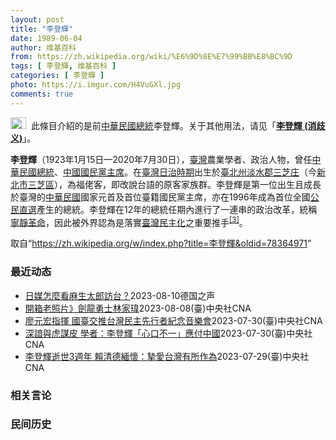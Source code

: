```yaml
---
layout: post
title: "李登輝"
date: 1989-06-04
author: 维基百科
from: https://zh.wikipedia.org/wiki/%E6%9D%8E%E7%99%BB%E8%BC%9D
tags: [ 李登輝, 维基百科 ]
categories: [ 李登輝 ]
photo: https://i.imgur.com/H4VuGXl.jpg
comments: true
---
```

<div class="mw-parser-output"><div role="note" class="hatnote navigation-not-searchable"><span typeof="mw:File"><a href="/wiki/Wikipedia:%E6%B6%88%E6%AD%A7%E4%B9%89" title="Wikipedia:消歧义"><img alt="" src="//upload.wikimedia.org/wikipedia/commons/thumb/5/5f/Disambig_gray.svg/25px-Disambig_gray.svg.png" decoding="async" width="25" height="19" class="mw-file-element" srcset="//upload.wikimedia.org/wikipedia/commons/thumb/5/5f/Disambig_gray.svg/38px-Disambig_gray.svg.png 1.5x, //upload.wikimedia.org/wikipedia/commons/thumb/5/5f/Disambig_gray.svg/50px-Disambig_gray.svg.png 2x" data-file-width="220" data-file-height="168"></a></span>&nbsp;&nbsp;此條目介紹的是前<a href="/wiki/%E4%B8%AD%E8%8F%AF%E6%B0%91%E5%9C%8B%E7%B8%BD%E7%B5%B1" title="中華民國總統">中華民國總統</a>李登輝。关于其他用法，请见「<b><a href="/wiki/%E6%9D%8E%E7%99%BB%E8%BC%9D_(%E6%B6%88%E6%AD%A7%E7%BE%A9)" class="mw-redirect" title="李登輝 (消歧義)">李登輝 (消歧义)</a></b>」。</div>
<div id="noteTA-51cd104b" class="noteTA"><div class="noteTA-local"><div data-noteta-code="zh-hant:臺; zh-hans:台;"></div><div data-noteta-code="zh-hant:臺灣; zh-hans:台湾;"></div><div data-noteta-code="zh-hant:庄; zh-hans:庄;"></div><div data-noteta-code="zh:康乃尔; zh-cn:康奈尔; zh-tw:康乃爾;"></div><div data-noteta-code="zh-cn:钓鱼岛; zh-tw:釣魚臺; zh-hk:釣魚台"></div></div></div>

<p><b>李登輝</b>（1923年1月15日—2020年7月30日），<a href="/wiki/%E8%87%BA%E7%81%A3" title="臺灣">臺灣</a>農業學者、政治人物，曾任<a href="/wiki/%E4%B8%AD%E8%8F%AF%E6%B0%91%E5%9C%8B%E7%B8%BD%E7%B5%B1" title="中華民國總統">中華民國總統</a>、<a href="/wiki/%E4%B8%AD%E5%9C%8B%E5%9C%8B%E6%B0%91%E9%BB%A8%E4%B8%BB%E5%B8%AD" title="中國國民黨主席">中國國民黨主席</a>。在<a href="/wiki/%E8%87%BA%E7%81%A3%E6%97%A5%E6%B2%BB%E6%99%82%E6%9C%9F" class="mw-redirect" title="臺灣日治時期">臺灣日治時期</a>出生於<a href="/wiki/%E8%87%BA%E5%8C%97%E5%B7%9E" title="臺北州">臺北州</a><a href="/wiki/%E6%B7%A1%E6%B0%B4%E9%83%A1" title="淡水郡">淡水郡</a><a href="/wiki/%E4%B8%89%E8%8A%9D%E5%BA%84" title="三芝庄">三芝庄</a>（今<a href="/wiki/%E6%96%B0%E5%8C%97%E5%B8%82" title="新北市">新北市</a><a href="/wiki/%E4%B8%89%E8%8A%9D%E5%8D%80" title="三芝區">三芝區</a>），為福佬客，即改說台語的原客家族群。李登輝是第一位出生且成長於臺灣的<a href="/wiki/%E4%B8%AD%E8%8F%AF%E6%B0%91%E5%9C%8B" title="中華民國">中華民國</a>國家元首及首位臺籍國民黨主席，亦在1996年成為首位全國<a href="/wiki/1996%E5%B9%B4%E4%B8%AD%E8%8F%AF%E6%B0%91%E5%9C%8B%E7%B8%BD%E7%B5%B1%E9%81%B8%E8%88%89" title="1996年中華民國總統選舉">公民直選</a>產生的總統。李登輝在12年的總統任期內進行了一連串的政治改革，統稱<a href="/wiki/%E5%AF%A7%E9%9D%9C%E9%9D%A9%E5%91%BD" title="寧靜革命">寧靜革命</a>，因此被外界認為是落實<a href="/wiki/%E8%87%BA%E7%81%A3%E6%B0%91%E4%B8%BB%E5%8C%96" title="臺灣民主化">臺灣民主化</a>之重要推手<sup id="cite_ref-6" class="reference"><a href="#cite_note-6">[3]</a></sup>。
</p>
<meta property="mw:PageProp/toc">
</div><!--esi <esi:include src="/esitest-fa8a495983347898/content" /> --><noscript><img src="//zh.wikipedia.org/wiki/Special:CentralAutoLogin/start?type=1x1" alt="" title="" width="1" height="1" style="border: none; position: absolute;"></noscript>
<div class="printfooter" data-nosnippet="">取自“<a dir="ltr" href="https://zh.wikipedia.org/w/index.php?title=李登輝&amp;oldid=78364971">https://zh.wikipedia.org/w/index.php?title=李登輝&amp;oldid=78364971</a>”</div><div id="recent-news"><h3>最近动态</h3><ul><li><a href="https://nodebe4.github.io/waimei/2023-08-10/%E6%97%A5%E5%AA%92%E6%80%8E%E9%BA%BC%E7%9C%8B%E9%BA%BB%E7%94%9F%E5%A4%AA%E9%83%8E%E8%A8%AA%E5%8F%B0" title="日媒怎麼看麻生太郎訪台？—— 郑仲岚2023-08-11T03:56:19.056Z 麻生太郎8月7日赴台灣五指山弔唁台灣前總統李登輝，表示願台日兩國繁榮安泰。 （德國之聲中文網）麻生太郎訪台造...">日媒怎麼看麻生太郎訪台？</a><time>2023-08-10</time><a class="tag">德国之声</a></li>
<li><a href="https://nodebe4.github.io/waimei/2023-08-08/%E9%96%8B%E7%AE%B1%E8%80%81%E7%85%A7%E7%89%87-%E5%8A%8D%E9%BE%8D%E5%8B%87%E5%A3%AB%E6%9E%97%E5%AE%B6%E7%91%8B" title="開箱老照片》劍龍勇士林家瑋—— 1996年8月9日，李登輝總統在總統府接見患有先天性脊髓神經萎縮症的傑出考生林家瑋（左2）。（中央社檔案照片） （中央社網站）1996年（民國85年）8月9日：李...">開箱老照片》劍龍勇士林家瑋</a><time>2023-08-08</time><a class="tag">(臺)中央社CNA</a></li>
<li><a href="https://nodebe4.github.io/waimei/2023-07-30/%E5%BB%96%E5%85%83%E5%AE%8F%E6%8C%87%E6%8F%AE-%E5%9C%8B%E8%87%BA%E4%BA%A4%E6%8E%A8%E5%8F%B0%E7%81%A3%E6%B0%91%E4%B8%BB%E5%85%88%E8%A1%8C%E8%80%85%E7%B4%80%E5%BF%B5%E9%9F%B3%E6%A8%82%E6%9C%83" title="廖元宏指揮 國臺交推台灣民主先行者紀念音樂會—— （中央社記者趙靜瑜台北31日電）紀念前總統李登輝、史明歐吉桑及彭明敏教授3位對台灣民主深具貢獻的人物，由廖元宏指揮國立臺灣交響樂團的台灣民主先行...">廖元宏指揮 國臺交推台灣民主先行者紀念音樂會</a><time>2023-07-30</time><a class="tag">(臺)中央社CNA</a></li>
<li><a href="https://nodebe4.github.io/waimei/2023-07-30/%E6%B7%B1%E8%AB%B3%E8%88%87%E8%99%8E%E8%AC%80%E7%9A%AE-%E5%AD%B8%E8%80%85-%E6%9D%8E%E7%99%BB%E8%BC%9D-%E5%BF%83%E5%8F%A3%E4%B8%8D%E4%B8%80-%E6%87%89%E4%BB%98%E4%B8%AD%E5%9C%8B" title="深諳與虎謀皮 學者：李登輝「心口不一」應付中國—— （中央社記者葉素萍台北30日電）政大台史所教授李福鐘說，前總統李登輝深諳與虎謀皮技巧，繼任總統後採「心口不一」話術技巧應付中國；自1949年中...">深諳與虎謀皮 學者：李登輝「心口不一」應付中國</a><time>2023-07-30</time><a class="tag">(臺)中央社CNA</a></li>
<li><a href="https://nodebe4.github.io/waimei/2023-07-29/%E6%9D%8E%E7%99%BB%E8%BC%9D%E9%80%9D%E4%B8%963%E9%80%B1%E5%B9%B4-%E8%B3%B4%E6%B8%85%E5%BE%B7%E7%B7%AC%E6%87%B7-%E6%91%AF%E6%84%9B%E5%8F%B0%E7%81%A3%E6%9C%89%E6%89%80%E4%BD%9C%E7%82%BA" title="李登輝逝世3週年 賴清德緬懷：摯愛台灣有所作為—— （中央社記者葉素萍台北30日電）今天是前總統李登輝逝世3週年，副總統賴清德以「摯愛台灣，有所作為」為題發文，他說，會繼續秉持李登輝的精神，在這...">李登輝逝世3週年 賴清德緬懷：摯愛台灣有所作為</a><time>2023-07-29</time><a class="tag">(臺)中央社CNA</a></li>
</ul></div><div id="open-opinion"><h3>相关言论</h3><ul></ul></div><div id="mjls-record"><h3>民间历史</h3><ul></ul></div>